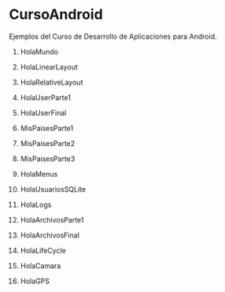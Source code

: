 CursoAndroid
============

Ejemplos del Curso de Desarrollo de Aplicaciones para Android.

1) HolaMundo

2) HolaLinearLayout

3) HolaRelativeLayout

4) HolaUserParte1

5) HolaUserFinal

6) MisPaisesParte1

7) MisPaisesParte2

8) MisPaisesParte3

9) HolaMenus

10) HolaUsuariosSQLite

11) HolaLogs

12) HolaArchivosParte1

13) HolaArchivosFinal

14) HolaLifeCycle

15) HolaCamara

16) HolaGPS
